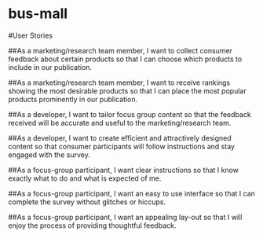 # bus-mall

#User Stories

##As a marketing/research team member, I want to collect consumer feedback about certain products so that I can choose which products to include in our publication.

##As a marketing/research team member, I want to receive rankings showing the most desirable products so that I can place the most popular products prominently in our publication.

##As a developer, I want to tailor focus group content so that the feedback received will be accurate and useful to the marketing/research team.

##As a developer, I want to create efficient and attractively designed content so that consumer participants will follow instructions and stay engaged with the survey.

##As a focus-group participant, I want clear instructions so that I know exactly what to do and what is expected of me.

##As a focus-group participant, I want an easy to use interface so that I can complete the survey without glitches or hiccups.

##As a focus-group participant, I want an appealing lay-out so that I will enjoy the process of providing thoughtful feedback.
